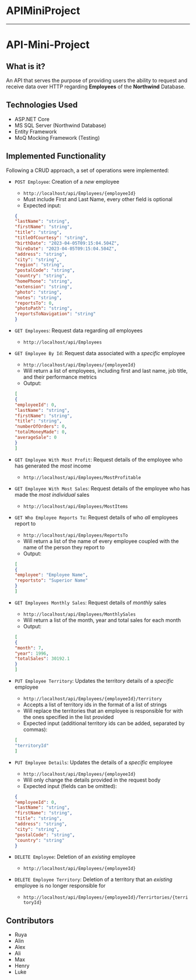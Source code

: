 # APIMiniProject
---
# API-Mini-Project

## What is it?
An API that serves the purpose of providing users the ability to request and receive data over HTTP regarding **Employees** of the **Northwind** Database.

## Technologies Used
- ASP.NET Core
- MS SQL Server (Northwind Database)
- Entity Framework
- MoQ Mocking Framework (Testing)

## Implemented Functionality
Following a CRUD approach, a set of operations were implemented:
- `POST Employee`: Creation of a *new* employee
	* `http://localhost/api/Employees/{employeeId}`
	* Must include First and Last Name, every other field is optional
	* Expected input:
	 ```JSON
	{
  "lastName": "string",
  "firstName": "string",
  "title": "string",
  "titleOfCourtesy": "string",
  "birthDate": "2023-04-05T09:15:04.504Z",
  "hireDate": "2023-04-05T09:15:04.504Z",
  "address": "string",
  "city": "string",
  "region": "string",
  "postalCode": "string",
  "country": "string",
  "homePhone": "string",
  "extension": "string",
  "photo": "string",
  "notes": "string",
  "reportsTo": 0,
  "photoPath": "string",
  "reportsToNavigation": "string"
	} 
	```
- `GET Employees`: Request data regarding *all* employees
	* `http://localhost/api/Employees`
- `GET Employee By Id`: Request data associated with a *specific* employee 
	* `http://localhost/api/Employees/{employeeId}`
	* Will return a list of employees, including first and last name, job title, and their performance metrics
	* Output:
	```JSON
	[
  {
    "employeeId": 0,
    "lastName": "string",
    "firstName": "string",
    "title": "string",
    "numberOfOrders": 0,
    "totalMoneyMade": 0,
    "averageSale": 0
  }
	]
	```

	
- `GET Employee With Most Profit`: Request details of the employee who has generated the *most* income
	* `http://localhost/api/Employees/MostProfitable`
- `GET Employee With Most Sales`: Request details of the employee who has made the *most individual* sales
	* `http://localhost/api/Employees/MostItems`
- `GET Who Employee Reports To`: Request details of who *all* employees report to
	* `http://localhost/api/Employees/ReportsTo`
	* Will return a list of the name of every employee coupled with the name of the person they report to
	* Output:
	```JSON
	[
  {
    "employee": "Employee Name",
    "reportsto": "Superior Name"
  }
  	]
	```
- `GET Employees Monthly Sales`: Request details of *monthly* sales
	* `http://localhost/api/Employees/MonthlySales`
	* Will return a list of the month, year and total sales for each month
	* Output:
	```JSON
	[
  {
    "month": 7,
    "year": 1996,
    "totalSales": 30192.1
  }
  	]
	```
- `PUT Employee Territory`: Updates the territory details of a *specific* employee
	* `http://localhost/api/Employees/{employeeId}/territory`
	* Accepts a list of territory ids in the format of a list of strings
	* Will replace the territories that an employee is responsible for with the ones specified in the list provided
	* Expected input (additional territory ids can be added, separated by commas):
	```JSON
	[
	"territoryId"
	]
	```
- `PUT Employee Details`: Updates the details of a *specific* employee
	* `http://localhost/api/Employees/{employeeId}`
	* Will only change the details provided in the request body
	* Expected input (fields can be omitted):
	```JSON
	{
  "employeeId": 0,
  "lastName": "string",
  "firstName": "string",
  "title": "string",
  "address": "string",
  "city": "string",
  "postalCode": "string",
  "country": "string"
	}
	```
	
- `DELETE Employee`: Deletion of an *existing* employee
	* `http://localhost/api/Employees/{employeeId}`
- `DELETE Employee Territory`: Deletion of a territory that an *existing* employee is no longer responsible for
	* `http://localhost/api/Employees/{employeeId}/Terrirtories/{territoryId}`

## Contributors
- Ruya
- Alin
- Alex
- Ali
- Max
- Henry
- Luke
